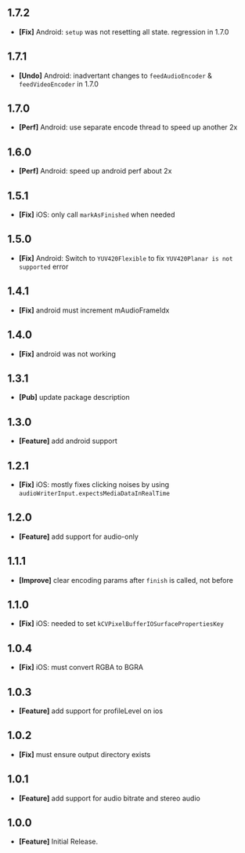 ## 1.7.2
* **[Fix]** Android: `setup` was not resetting all state. regression in 1.7.0

## 1.7.1
* **[Undo]** Android: inadvertant changes to `feedAudioEncoder` & `feedVideoEncoder` in 1.7.0

## 1.7.0
* **[Perf]** Android: use separate encode thread to speed up another 2x

## 1.6.0
* **[Perf]** Android: speed up android perf about 2x

## 1.5.1
* **[Fix]** iOS: only call `markAsFinished` when needed

## 1.5.0
* **[Fix]** Android: Switch to `YUV420Flexible` to fix `YUV420Planar is not supported` error

## 1.4.1
* **[Fix]** android must increment mAudioFrameIdx

## 1.4.0
* **[Fix]** android was not working

## 1.3.1
* **[Pub]** update package description

## 1.3.0
* **[Feature]** add android support

## 1.2.1
* **[Fix]** iOS: mostly fixes clicking noises by using `audioWriterInput.expectsMediaDataInRealTime`

## 1.2.0
* **[Feature]** add support for audio-only

## 1.1.1
* **[Improve]** clear encoding params after `finish` is called, not before

## 1.1.0
* **[Fix]** iOS: needed to set `kCVPixelBufferIOSurfacePropertiesKey`

## 1.0.4
* **[Fix]** iOS: must convert RGBA to BGRA

## 1.0.3
* **[Feature]** add support for profileLevel on ios

## 1.0.2
* **[Fix]** must ensure output directory exists

## 1.0.1
* **[Feature]** add support for audio bitrate and stereo audio

## 1.0.0
* **[Feature]** Initial Release.
